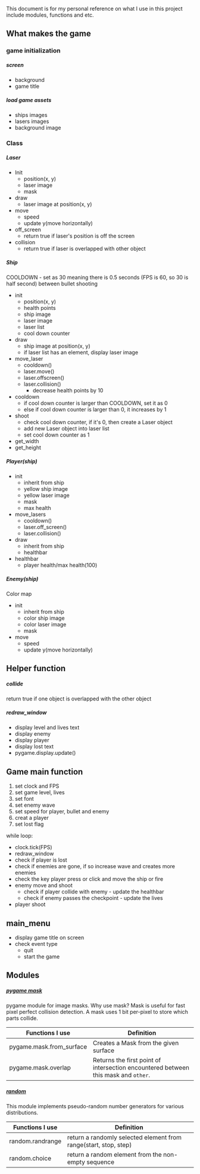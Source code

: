 This document is for my personal reference on what I use in this project include modules, functions and etc.

## What makes the game

### game initialization

##### screen
- background
- game title

##### load game assets
- ships images
- lasers images
- background image

### Class
##### Laser
- Init
	- position(x, y)
	- laser image
	- mask
- draw
	- laser image at position(x, y)
- move
	- speed
	- update y(move horizontally)
- off_screen
	- return true if laser's position is off the screen
- collision
	- return true if laser is overlapped with other object

 ##### Ship
 COOLDOWN - set as 30 meaning there is 0.5 seconds (FPS is 60, so 30 is half second) 
 between bullet shooting

 - init
	 - position(x, y)
	 - health points
	 - ship image
	 - laser image
	 - laser list
	 - cool down counter
 - draw
	 - ship image at position(x, y)
	 - if laser list has an element, display laser image
 - move_laser
	 - cooldown()
	 - laser.move()
	 - laser.offscreen()
	 - laser.collision()
		 - decrease health points by 10
 - cooldown
	 - if cool down counter is larger than COOLDOWN, set it as 0
	 - else if cool down counter is larger than 0, it increases by 1
 - shoot
	 - check cool down counter, if it's 0, then create a Laser object
	 - add new Laser object into laser list
	 - set cool down counter as 1
 - get_width
 - get_height

##### Player(ship)
- init
	- inherit from ship
	- yellow ship image
	- yellow laser image
	- mask
	- max health
- move_lasers
	- cooldown()
	- laser.off_screen()
	- laser.collision()
- draw
	- inherit from ship
	- healthbar
- healthbar
	- player health/max health(100)

##### Enemy(ship)
 Color map
 - init
	- inherit from ship
	- color ship image
	- color laser image
	- mask
- move
	- speed
	- update y(move horizontally)


## Helper function
##### collide
return true if one object is overlapped with the other object

##### redraw_window
- display level and lives text
- display enemy
- display player
- display lost text
- pygame.display.update()

## Game main function
1. set clock and FPS
2. set game level, lives
3. set font
4. set enemy wave
5. set speed for player, bullet and enemy
6. creat a player
7. set lost flag

while loop:
- clock.tick(FPS)
- redraw_window
- check if player is lost
- check if enemies are gone, if so increase wave and creates more enemies
- check the key player press or click and move the ship or fire
- enemy move and shoot
	- check if player collide with enemy - update the healthbar
	- check if enemy passes the checkpoint - update the lives
- player shoot

## main_menu
- display game title on screen
- check event type 
	- quit
	- start the game


## Modules
##### [pygame mask](https://www.pygame.org/docs/ref/mask.html)
pygame module for image masks. Why use mask? Mask is useful for fast pixel perfect collision detection. A mask uses 1 bit per-pixel to store which parts collide.

Functions I use | Definition
------------ | ------------
pygame.mask.from_surface|Creates a Mask from the given surface
pygame.mask.overlap|Returns the first point of intersection encountered between this mask and `other`. 

##### [random](https://docs.python.org/3/library/random.html)
This module implements pseudo-random number generators for various distributions.

Functions I use | Definition
------------ | ------------
random.randrange|return a randomly selected element from range(start, stop, step)
random.choice|return a random element from the non-empty sequence

